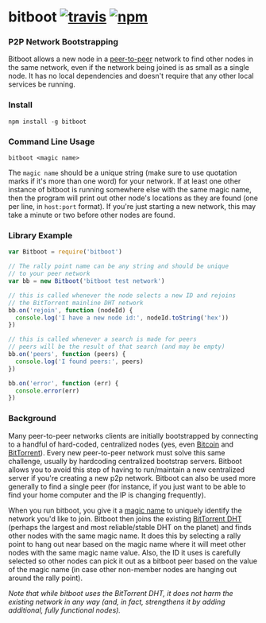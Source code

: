 # bitboot [![travis][travis-image]][travis-url] [![npm][npm-image]][npm-url]

[travis-image]: https://img.shields.io/travis/tintfoundation/bitboot/master.svg
[travis-url]: https://travis-ci.org/tintfoundation/bitboot
[npm-image]: https://img.shields.io/npm/v/bitboot.svg
[npm-url]: https://npmjs.org/package/bitboot

### P2P Network Bootstrapping

Bitboot allows a new node in a [peer-to-peer](https://en.wikipedia.org/wiki/Peer-to-peer) network to find other nodes in the same network, even if the network being joined is as small as a single node.  It has no local dependencies and doesn't require that any other local services be running.

### Install

```
npm install -g bitboot
```

### Command Line Usage

```
bitboot <magic name>
```

The `magic name` should be a unique string (make sure to use quotation marks if it's more than one word) for your network.  If at least one other instance of bitboot is running somewhere else with the same magic name, then the program will print out other node's locations as they are found (one per line, in `host:port` format).  If you're just starting a new network, this may take a minute or two before other nodes are found.

### Library Example

```js
var Bitboot = require('bitboot')

// The rally point name can be any string and should be unique
// to your peer network
var bb = new Bitboot('bitboot test network')

// this is called whenever the node selects a new ID and rejoins
// the BitTorrent mainline DHT network
bb.on('rejoin', function (nodeId) {
  console.log('I have a new node id:', nodeId.toString('hex'))
})

// this is called whenever a search is made for peers
// peers will be the result of that search (and may be empty)
bb.on('peers', function (peers) {
  console.log('I found peers:', peers)
})

bb.on('error', function (err) {
  console.error(err)
})
```

### Background

Many peer-to-peer networks clients are initially bootstrapped by connecting to a handful of hard-coded, centralized nodes (yes, even [Bitcoin](https://github.com/bitcoin/bitcoin/blob/37d83bb0a980996338d9bc9dbdbf0175eeaba9a2/src/chainparams.cpp#L116) and [BitTorrent](https://github.com/qbittorrent/qBittorrent/blob/5e114c0f2ead8077061e09e8debf89dfa0d526dc/src/base/bittorrent/session.cpp#L1567)).  Every new peer-to-peer network must solve this same challenge, usually by hardcoding centralized bootstrap servers.  Bitboot allows you to avoid this step of having to run/maintain a new centralized server if you're creating a new p2p network.  Bitboot can also be used more generally to find a single peer (for instance, if you just want to be able to find your home computer and the IP is changing frequently).

When you run bitboot, you give it a [magic name](https://en.wikipedia.org/wiki/Magic_number_(programming)) to uniquely identify the network you'd like to join.  Bitboot then joins the existing [BitTorrent DHT](https://en.wikipedia.org/wiki/Mainline_DHT) (perhaps the largest and most reliable/stable DHT on the planet) and finds other nodes with the same magic name.  It does this by selecting a rally point to hang out near based on the magic name where it will meet other nodes with the same magic name value.  Also, the ID it uses is carefully selected so other nodes can pick it out as a bitboot peer based on the value of the magic name (in case other non-member nodes are hanging out around the rally point).

_Note that while bitboot uses the BitTorrent DHT, it does not harm the existing network in any way (and, in fact, strengthens it by adding additional, fully functional nodes)._
